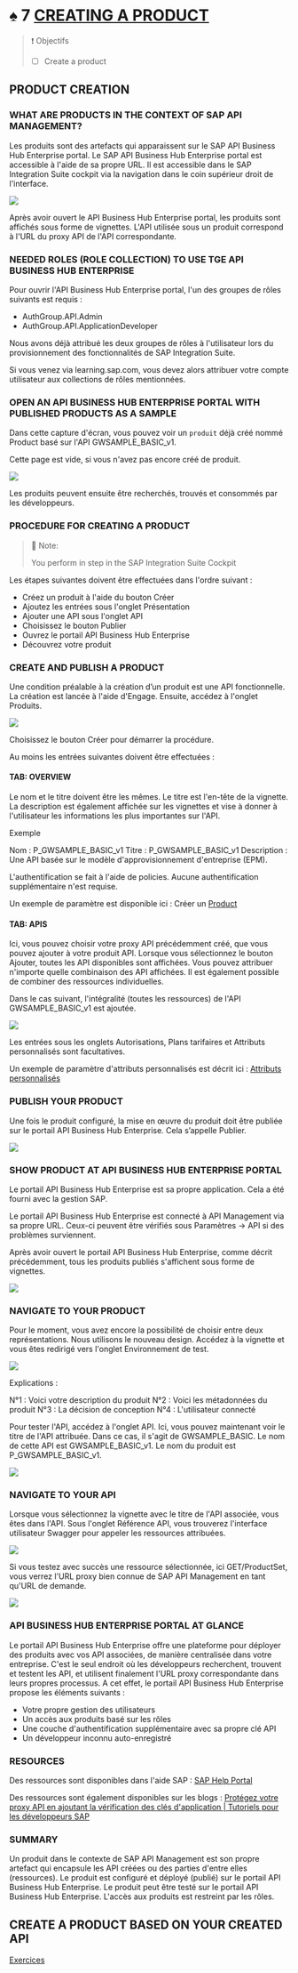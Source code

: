 # ♠ 7 [CREATING A PRODUCT](https://learning.sap.com/learning-journeys/developing-with-sap-integration-suite/creating-a-product_fc942de6-ff7b-4263-bd2b-f33fe481bc3d)

> :exclamation: Objectifs
>
> - [ ] Create a product

## PRODUCT CREATION

### WHAT ARE PRODUCTS IN THE CONTEXT OF SAP API MANAGEMENT?

Les produits sont des artefacts qui apparaissent sur le SAP API Business Hub Enterprise portal. Le SAP API Business Hub Enterprise portal est accessible à l'aide de sa propre URL. Il est accessible dans le SAP Integration Suite cockpit via la navigation dans le coin supérieur droit de l'interface.

![](./RESSOURCES/CLD900_U3_L5_48.png)

Après avoir ouvert le API Business Hub Enterprise portal, les produits sont affichés sous forme de vignettes. L'API utilisée sous un produit correspond à l'URL du proxy API de l'API correspondante.

### NEEDED ROLES (ROLE COLLECTION) TO USE TGE API BUSINESS HUB ENTERPRISE

Pour ouvrir l'API Business Hub Enterprise portal, l'un des groupes de rôles suivants est requis :

- AuthGroup.API.Admin
- AuthGroup.API.ApplicationDeveloper

Nous avons déjà attribué les deux groupes de rôles à l'utilisateur lors du provisionnement des fonctionnalités de SAP Integration Suite.

Si vous venez via learning.sap.com, vous devez alors attribuer votre compte utilisateur aux collections de rôles mentionnées.

### OPEN AN API BUSINESS HUB ENTERPRISE PORTAL WITH PUBLISHED PRODUCTS AS A SAMPLE

Dans cette capture d'écran, vous pouvez voir un `produit` déjà créé nommé Product basé sur l'API GWSAMPLE_BASIC_v1.

Cette page est vide, si vous n'avez pas encore créé de produit.

![](./RESSOURCES/CLD900_U3_L5_50.png)

Les produits peuvent ensuite être recherchés, trouvés et consommés par les développeurs.

### PROCEDURE FOR CREATING A PRODUCT

> :pushpin: Note:
>
> You perform in step in the SAP Integration Suite Cockpit

Les étapes suivantes doivent être effectuées dans l'ordre suivant :

- Créez un produit à l'aide du bouton Créer
- Ajoutez les entrées sous l'onglet Présentation
- Ajouter une API sous l'onglet API
- Choisissez le bouton Publier
- Ouvrez le portail API Business Hub Enterprise
- Découvrez votre produit

### CREATE AND PUBLISH A PRODUCT

Une condition préalable à la création d’un produit est une API fonctionnelle. La création est lancée à l'aide d'Engage. Ensuite, accédez à l'onglet Produits.

![](./RESSOURCES/CLD900_U3_L5_42.png)

Choisissez le bouton Créer pour démarrer la procédure.

Au moins les entrées suivantes doivent être effectuées :

#### TAB: OVERVIEW

Le nom et le titre doivent être les mêmes. Le titre est l'en-tête de la vignette. La description est également affichée sur les vignettes et vise à donner à l'utilisateur les informations les plus importantes sur l'API.

Exemple

Nom : P_GWSAMPLE_BASIC_v1
Titre : P_GWSAMPLE_BASIC_v1
Description : Une API basée sur le modèle d'approvisionnement d'entreprise (EPM).

L'authentification se fait à l'aide de policies. Aucune authentification supplémentaire n'est requise.

Un exemple de paramètre est disponible ici : Créer un [Product](https://help.sap.com/docs/SAP_INTEGRATION_SUITE/51ab953548be4459bfe8539ecaeee98d/d7696221f36947a481b154335b89010d.html)

#### TAB: APIS

Ici, vous pouvez choisir votre proxy API précédemment créé, que vous pouvez ajouter à votre produit API. Lorsque vous sélectionnez le bouton Ajouter, toutes les API disponibles sont affichées. Vous pouvez attribuer n'importe quelle combinaison des API affichées. Il est également possible de combiner des ressources individuelles.

Dans le cas suivant, l'intégralité (toutes les ressources) de l'API GWSAMPLE_BASIC_v1 est ajoutée.

![](./RESSOURCES/CLD900_U3_L5_45.png)

Les entrées sous les onglets Autorisations, Plans tarifaires et Attributs personnalisés sont facultatives.

Un exemple de paramètre d'attributs personnalisés est décrit ici : [Attributs personnalisés](https://help.sap.com/docs/SAP_INTEGRATION_SUITE/51ab953548be4459bfe8539ecaeee98d/90a5a6d2a75f4426964ec85c49faef88.html)

### PUBLISH YOUR PRODUCT

Une fois le produit configuré, la mise en œuvre du produit doit être publiée sur le portail API Business Hub Enterprise. Cela s’appelle Publier.

![](./RESSOURCES/CLD900_U3_L5_46.png)

### SHOW PRODUCT AT API BUSINESS HUB ENTERPRISE PORTAL

Le portail API Business Hub Enterprise est sa propre application. Cela a été fourni avec la gestion SAP.

Le portail API Business Hub Enterprise est connecté à API Management via sa propre URL. Ceux-ci peuvent être vérifiés sous Paramètres → API si des problèmes surviennent.

Après avoir ouvert le portail API Business Hub Enterprise, comme décrit précédemment, tous les produits publiés s'affichent sous forme de vignettes.

![](./RESSOURCES/CLD900_U3_L5_50.png)

### NAVIGATE TO YOUR PRODUCT

Pour le moment, vous avez encore la possibilité de choisir entre deux représentations. Nous utilisons le nouveau design. Accédez à la vignette et vous êtes redirigé vers l'onglet Environnement de test.

![](./RESSOURCES/CLD900_20_U3L7_010_scr.png)

Explications :

N°1 : Voici votre description du produit
N°2 : Voici les métadonnées du produit
N°3 : La décision de conception
N°4 : L'utilisateur connecté

Pour tester l'API, accédez à l'onglet API. Ici, vous pouvez maintenant voir le titre de l'API attribuée. Dans ce cas, il s'agit de GWSAMPLE_BASIC. Le nom de cette API est GWSAMPLE_BASIC_v1. Le nom du produit est P_GWSAMPLE_BASIC_v1.

![](./RESSOURCES/CLD900_20_U3L7_011_scr.png)

### NAVIGATE TO YOUR API

Lorsque vous sélectionnez la vignette avec le titre de l'API associée, vous êtes dans l'API. Sous l'onglet Référence API, vous trouverez l'interface utilisateur Swagger pour appeler les ressources attribuées.

![](./RESSOURCES/CLD900_20_U3L7_012_scr.png)

Si vous testez avec succès une ressource sélectionnée, ici GET/ProductSet, vous verrez l'URL proxy bien connue de SAP API Management en tant qu'URL de demande.

![](./RESSOURCES/CLD900_20_U3L7_013_scr.png)

### API BUSINESS HUB ENTERPRISE PORTAL AT GLANCE

Le portail API Business Hub Enterprise offre une plateforme pour déployer des produits avec vos API associées, de manière centralisée dans votre entreprise. C'est le seul endroit où les développeurs recherchent, trouvent et testent les API, et utilisent finalement l'URL proxy correspondante dans leurs propres processus. A cet effet, le portail API Business Hub Enterprise propose les éléments suivants :

- Votre propre gestion des utilisateurs
- Un accès aux produits basé sur les rôles
- Une couche d'authentification supplémentaire avec sa propre clé API
- Un développeur inconnu auto-enregistré

### RESOURCES

Des ressources sont disponibles dans l'aide SAP : [SAP Help Portal](https://help.sap.com/docs/SAP_CLOUD_PLATFORM_API_MANAGEMENT/66d066d903c2473f81ec33acfe2ccdb4/7d8514b4ab46455e8416723003b414d7.html?locale=en-US)

Des ressources sont également disponibles sur les blogs : [Protégez votre proxy API en ajoutant la vérification des clés d'application | Tutoriels pour les développeurs SAP](https://developers.sap.com/tutorials/hcp-apim-verify-api.html)

### SUMMARY

Un produit dans le contexte de SAP API Management est son propre artefact qui encapsule les API créées ou des parties d'entre elles (ressources). Le produit est configuré et déployé (publié) sur le portail API Business Hub Enterprise. Le produit peut être testé sur le portail API Business Hub Enterprise. L'accès aux produits est restreint par les rôles.

## CREATE A PRODUCT BASED ON YOUR CREATED API

[Exercices](https://learning.sap.com/learning-journeys/developing-with-sap-integration-suite/creating-a-product_fc942de6-ff7b-4263-bd2b-f33fe481bc3d)
